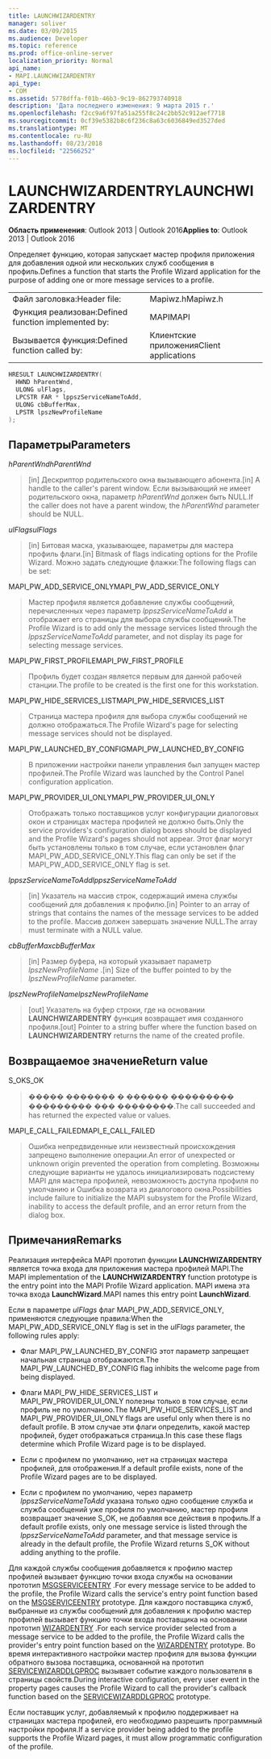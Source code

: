 ```yaml
---
title: LAUNCHWIZARDENTRY
manager: soliver
ms.date: 03/09/2015
ms.audience: Developer
ms.topic: reference
ms.prod: office-online-server
localization_priority: Normal
api_name:
- MAPI.LAUNCHWIZARDENTRY
api_type:
- COM
ms.assetid: 5778dffa-f01b-46b3-9c19-862793740918
description: 'Дата последнего изменения: 9 марта 2015 г.'
ms.openlocfilehash: f2cc9a6f97fa51a255f8c24c2bb52c912aef7718
ms.sourcegitcommit: 0cf39e5382b8c6f236c8a63c6036849ed3527ded
ms.translationtype: MT
ms.contentlocale: ru-RU
ms.lasthandoff: 08/23/2018
ms.locfileid: "22566252"
---
```

# <a name="launchwizardentry"></a><span data-ttu-id="853e0-103">LAUNCHWIZARDENTRY</span><span class="sxs-lookup"><span data-stu-id="853e0-103">LAUNCHWIZARDENTRY</span></span>

  
  
<span data-ttu-id="853e0-104">**Область применения**: Outlook 2013 | Outlook 2016</span><span class="sxs-lookup"><span data-stu-id="853e0-104">**Applies to**: Outlook 2013 | Outlook 2016</span></span> 
  
<span data-ttu-id="853e0-105">Определяет функцию, которая запускает мастер профиля приложения для добавления одной или нескольких служб сообщения в профиль.</span><span class="sxs-lookup"><span data-stu-id="853e0-105">Defines a function that starts the Profile Wizard application for the purpose of adding one or more message services to a profile.</span></span> 
  
|||
|:-----|:-----|
|<span data-ttu-id="853e0-106">Файл заголовка:</span><span class="sxs-lookup"><span data-stu-id="853e0-106">Header file:</span></span>  <br/> |<span data-ttu-id="853e0-107">Mapiwz.h</span><span class="sxs-lookup"><span data-stu-id="853e0-107">Mapiwz.h</span></span>  <br/> |
|<span data-ttu-id="853e0-108">Функция реализован:</span><span class="sxs-lookup"><span data-stu-id="853e0-108">Defined function implemented by:</span></span>  <br/> |<span data-ttu-id="853e0-109">MAPI</span><span class="sxs-lookup"><span data-stu-id="853e0-109">MAPI</span></span>  <br/> |
|<span data-ttu-id="853e0-110">Вызывается функция:</span><span class="sxs-lookup"><span data-stu-id="853e0-110">Defined function called by:</span></span>  <br/> |<span data-ttu-id="853e0-111">Клиентские приложения</span><span class="sxs-lookup"><span data-stu-id="853e0-111">Client applications</span></span>  <br/> |
   
```cpp
HRESULT LAUNCHWIZARDENTRY(
  HWND hParentWnd,
  ULONG ulFlags,
  LPCSTR FAR * lppszServiceNameToAdd,
  ULONG cbBufferMax,
  LPSTR lpszNewProfileName
);
```

## <a name="parameters"></a><span data-ttu-id="853e0-112">Параметры</span><span class="sxs-lookup"><span data-stu-id="853e0-112">Parameters</span></span>

 <span data-ttu-id="853e0-113">_hParentWnd_</span><span class="sxs-lookup"><span data-stu-id="853e0-113">_hParentWnd_</span></span>
  
> <span data-ttu-id="853e0-114">[in] Дескриптор родительского окна вызывающего абонента.</span><span class="sxs-lookup"><span data-stu-id="853e0-114">[in] A handle to the caller's parent window.</span></span> <span data-ttu-id="853e0-115">Если вызывающий не имеет родительского окна, параметр _hParentWnd_ должен быть NULL.</span><span class="sxs-lookup"><span data-stu-id="853e0-115">If the caller does not have a parent window, the  _hParentWnd_ parameter should be NULL.</span></span> 
    
 <span data-ttu-id="853e0-116">_ulFlags_</span><span class="sxs-lookup"><span data-stu-id="853e0-116">_ulFlags_</span></span>
  
> <span data-ttu-id="853e0-117">[in] Битовая маска, указывающее, параметры для мастера профиль флаги.</span><span class="sxs-lookup"><span data-stu-id="853e0-117">[in] Bitmask of flags indicating options for the Profile Wizard.</span></span> <span data-ttu-id="853e0-118">Можно задать следующие флажки:</span><span class="sxs-lookup"><span data-stu-id="853e0-118">The following flags can be set:</span></span>
    
<span data-ttu-id="853e0-119">MAPI_PW_ADD_SERVICE_ONLY</span><span class="sxs-lookup"><span data-stu-id="853e0-119">MAPI_PW_ADD_SERVICE_ONLY</span></span> 
  
> <span data-ttu-id="853e0-120">Мастер профиля является добавление службы сообщений, перечисленных через параметр _lppszServiceNameToAdd_ и отображает его страницы для выбора службы сообщений.</span><span class="sxs-lookup"><span data-stu-id="853e0-120">The Profile Wizard is to add only the message services listed through the  _lppszServiceNameToAdd_ parameter, and not display its page for selecting message services.</span></span> 
    
<span data-ttu-id="853e0-121">MAPI_PW_FIRST_PROFILE</span><span class="sxs-lookup"><span data-stu-id="853e0-121">MAPI_PW_FIRST_PROFILE</span></span> 
  
> <span data-ttu-id="853e0-122">Профиль будет создан является первым для данной рабочей станции.</span><span class="sxs-lookup"><span data-stu-id="853e0-122">The profile to be created is the first one for this workstation.</span></span> 
    
<span data-ttu-id="853e0-123">MAPI_PW_HIDE_SERVICES_LIST</span><span class="sxs-lookup"><span data-stu-id="853e0-123">MAPI_PW_HIDE_SERVICES_LIST</span></span> 
  
> <span data-ttu-id="853e0-124">Страница мастера профиля для выбора службы сообщений не должно отображаться.</span><span class="sxs-lookup"><span data-stu-id="853e0-124">The Profile Wizard's page for selecting message services should not be displayed.</span></span> 
    
<span data-ttu-id="853e0-125">MAPI_PW_LAUNCHED_BY_CONFIG</span><span class="sxs-lookup"><span data-stu-id="853e0-125">MAPI_PW_LAUNCHED_BY_CONFIG</span></span> 
  
> <span data-ttu-id="853e0-126">В приложении настройки панели управления был запущен мастер профилей.</span><span class="sxs-lookup"><span data-stu-id="853e0-126">The Profile Wizard was launched by the Control Panel configuration application.</span></span> 
    
<span data-ttu-id="853e0-127">MAPI_PW_PROVIDER_UI_ONLY</span><span class="sxs-lookup"><span data-stu-id="853e0-127">MAPI_PW_PROVIDER_UI_ONLY</span></span> 
  
> <span data-ttu-id="853e0-128">Отображать только поставщиков услуг конфигурации диалоговых окон и страницах мастера профилей не должно быть.</span><span class="sxs-lookup"><span data-stu-id="853e0-128">Only the service providers's configuration dialog boxes should be displayed and the Profile Wizard's pages should not appear.</span></span> <span data-ttu-id="853e0-129">Этот флаг могут быть установлены только в том случае, если установлен флаг MAPI_PW_ADD_SERVICE_ONLY.</span><span class="sxs-lookup"><span data-stu-id="853e0-129">This flag can only be set if the MAPI_PW_ADD_SERVICE_ONLY flag is set.</span></span> 
    
 <span data-ttu-id="853e0-130">_lppszServiceNameToAdd_</span><span class="sxs-lookup"><span data-stu-id="853e0-130">_lppszServiceNameToAdd_</span></span>
  
> <span data-ttu-id="853e0-131">[in] Указатель на массив строк, содержащий имена службы сообщений для добавления к профилю.</span><span class="sxs-lookup"><span data-stu-id="853e0-131">[in] Pointer to an array of strings that contains the names of the message services to be added to the profile.</span></span> <span data-ttu-id="853e0-132">Массив должен завершать значение NULL.</span><span class="sxs-lookup"><span data-stu-id="853e0-132">The array must terminate with a NULL value.</span></span> 
    
 <span data-ttu-id="853e0-133">_cbBufferMax_</span><span class="sxs-lookup"><span data-stu-id="853e0-133">_cbBufferMax_</span></span>
  
> <span data-ttu-id="853e0-134">[in] Размер буфера, на который указывает параметр _lpszNewProfileName_ .</span><span class="sxs-lookup"><span data-stu-id="853e0-134">[in] Size of the buffer pointed to by the  _lpszNewProfileName_ parameter.</span></span> 
    
 <span data-ttu-id="853e0-135">_lpszNewProfileName_</span><span class="sxs-lookup"><span data-stu-id="853e0-135">_lpszNewProfileName_</span></span>
  
> <span data-ttu-id="853e0-136">[out] Указатель на буфер строки, где на основании **LAUNCHWIZARDENTRY** функция возвращает имя созданного профиля.</span><span class="sxs-lookup"><span data-stu-id="853e0-136">[out] Pointer to a string buffer where the function based on **LAUNCHWIZARDENTRY** returns the name of the created profile.</span></span> 
    
## <a name="return-value"></a><span data-ttu-id="853e0-137">Возвращаемое значение</span><span class="sxs-lookup"><span data-stu-id="853e0-137">Return value</span></span>

<span data-ttu-id="853e0-138">S_OK</span><span class="sxs-lookup"><span data-stu-id="853e0-138">S_OK</span></span> 
  
> <span data-ttu-id="853e0-139">����� ������� � ������ ��������� ��������� ��� ��������.</span><span class="sxs-lookup"><span data-stu-id="853e0-139">The call succeeded and has returned the expected value or values.</span></span> 
    
<span data-ttu-id="853e0-140">MAPI_E_CALL_FAILED</span><span class="sxs-lookup"><span data-stu-id="853e0-140">MAPI_E_CALL_FAILED</span></span> 
  
> <span data-ttu-id="853e0-141">Ошибка непредвиденные или неизвестный происхождения запрещено выполнение операции.</span><span class="sxs-lookup"><span data-stu-id="853e0-141">An error of unexpected or unknown origin prevented the operation from completing.</span></span> <span data-ttu-id="853e0-142">Возможны следующие варианты не удалось инициализировать подсистему MAPI для мастера профилей, невозможность доступа профиля по умолчанию и Ошибка возврата из диалогового окна.</span><span class="sxs-lookup"><span data-stu-id="853e0-142">Possibilities include failure to initialize the MAPI subsystem for the Profile Wizard, inability to access the default profile, and an error return from the dialog box.</span></span>
    
## <a name="remarks"></a><span data-ttu-id="853e0-143">Примечания</span><span class="sxs-lookup"><span data-stu-id="853e0-143">Remarks</span></span>

<span data-ttu-id="853e0-144">Реализация интерфейса MAPI прототип функции **LAUNCHWIZARDENTRY** является точка входа для приложения мастера профилей MAPI.</span><span class="sxs-lookup"><span data-stu-id="853e0-144">The MAPI implementation of the **LAUNCHWIZARDENTRY** function prototype is the entry point into the MAPI Profile Wizard application.</span></span> <span data-ttu-id="853e0-145">MAPI имена эта точка входа **LaunchWizard**.</span><span class="sxs-lookup"><span data-stu-id="853e0-145">MAPI names this entry point **LaunchWizard**.</span></span> 
  
<span data-ttu-id="853e0-146">Если в параметре _ulFlags_ флаг MAPI_PW_ADD_SERVICE_ONLY, применяются следующие правила:</span><span class="sxs-lookup"><span data-stu-id="853e0-146">When the MAPI_PW_ADD_SERVICE_ONLY flag is set in the  _ulFlags_ parameter, the following rules apply:</span></span> 
  
- <span data-ttu-id="853e0-147">Флаг MAPI_PW_LAUNCHED_BY_CONFIG этот параметр запрещает начальная страница отображаются.</span><span class="sxs-lookup"><span data-stu-id="853e0-147">The MAPI_PW_LAUNCHED_BY_CONFIG flag inhibits the welcome page from being displayed.</span></span> 
    
- <span data-ttu-id="853e0-148">Флаги MAPI_PW_HIDE_SERVICES_LIST и MAPI_PW_PROVIDER_UI_ONLY полезны только в том случае, если профиль не по умолчанию.</span><span class="sxs-lookup"><span data-stu-id="853e0-148">The MAPI_PW_HIDE_SERVICES_LIST and MAPI_PW_PROVIDER_UI_ONLY flags are useful only when there is no default profile.</span></span> <span data-ttu-id="853e0-149">В этом случае эти флаги определить, какой мастер профилей, будет отображаться страница.</span><span class="sxs-lookup"><span data-stu-id="853e0-149">In this case these flags determine which Profile Wizard page is to be displayed.</span></span> 
    
- <span data-ttu-id="853e0-150">Если с профилем по умолчанию, нет на страницах мастера профилей, для отображения.</span><span class="sxs-lookup"><span data-stu-id="853e0-150">If a default profile exists, none of the Profile Wizard pages are to be displayed.</span></span> 
    
- <span data-ttu-id="853e0-151">Если с профилем по умолчанию, через параметр _lppszServiceNameToAdd_ указана только одно сообщение служба и служба сообщений уже профиля по умолчанию, мастер профиля возвращает значение S_OK, не добавляя все действия в профиль.</span><span class="sxs-lookup"><span data-stu-id="853e0-151">If a default profile exists, only one message service is listed through the  _lppszServiceNameToAdd_ parameter, and that message service is already in the default profile, the Profile Wizard returns S_OK without adding anything to the profile.</span></span> 
    
<span data-ttu-id="853e0-152">Для каждой службы сообщения добавляется к профилю мастер профилей вызывает функцию точки входа службы на основании прототип [MSGSERVICEENTRY](msgserviceentry.md) .</span><span class="sxs-lookup"><span data-stu-id="853e0-152">For every message service to be added to the profile, the Profile Wizard calls the service's entry point function based on the [MSGSERVICEENTRY](msgserviceentry.md) prototype.</span></span> <span data-ttu-id="853e0-153">Для каждого поставщика служб, выбранные из службы сообщений для добавления к профилю мастер профилей вызывает функцию точки входа поставщика на основании прототип [WIZARDENTRY](wizardentry.md) .</span><span class="sxs-lookup"><span data-stu-id="853e0-153">For each service provider selected from a message service to be added to the profile, the Profile Wizard calls the provider's entry point function based on the [WIZARDENTRY](wizardentry.md) prototype.</span></span> <span data-ttu-id="853e0-154">Во время интерактивного настройки мастер профиля для вызова функции обратного вызова поставщика, основанной на прототип [SERVICEWIZARDDLGPROC](servicewizarddlgproc.md) вызывает событие каждого пользователя в страницы свойств.</span><span class="sxs-lookup"><span data-stu-id="853e0-154">During interactive configuration, every user event in the property pages causes the Profile Wizard to call the provider's callback function based on the [SERVICEWIZARDDLGPROC](servicewizarddlgproc.md) prototype.</span></span> 
  
<span data-ttu-id="853e0-155">Если поставщик услуг, добавляемый к профилю поддерживает на страницах мастера профилей, его необходимо разрешить программный настройки профиля.</span><span class="sxs-lookup"><span data-stu-id="853e0-155">If a service provider being added to the profile supports the Profile Wizard pages, it must allow programmatic configuration of the profile.</span></span>
  

